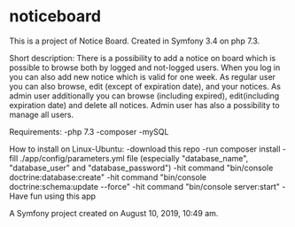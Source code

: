noticeboard
===========

This is a project of Notice Board. Created in Symfony 3.4 on php 7.3.

Short description:
There is a possibility to add a notice on board which is possible to browse both by logged and not-logged users. When you log in you can also add new notice which is valid for one week. As regular user you can also browse, edit (except of expiration date), and your notices. As admin user additionally you can browse (including expired), edit(including expiration date) and delete all notices. Admin user has also a possibility to manage all users.

Requirements:
-php 7.3
-composer
-mySQL 

How to install on Linux-Ubuntu:
-download this repo
-run composer install
-fill ./app/config/parameters.yml file (especially "database_name", "database_user" and "database_password")
-hit command "bin/console doctrine:database:create"
-hit command "bin/console doctrine:schema:update --force"
-hit command "bin/console server:start"
-Have fun using this app

A Symfony project created on August 10, 2019, 10:49 am.

